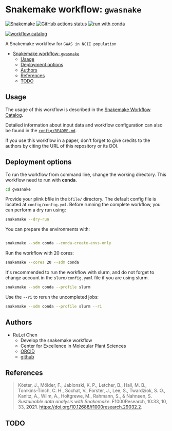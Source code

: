 # Snakemake workflow: `gwasnake`

[![Snakemake](https://img.shields.io/badge/snakemake-≥8.0.0-brightgreen.svg)](https://snakemake.github.io)
[![GitHub actions status](https://github.com/r1cheu/gnnotator/actions/workflows/main.yml/badge.svg?branch=main)](https://github.com/r1cheu/gwasnake/actions?query=branch%3Amain+workflow%3ATests)
[![run with conda](http://img.shields.io/badge/run%20with-conda-3EB049?labelColor=000000&logo=anaconda)](https://docs.conda.io/en/latest/)

[![workflow catalog](https://img.shields.io/badge/Snakemake%20workflow%20catalog-darkgreen)](https://snakemake.github.io/snakemake-workflow-catalog/docs/workflows/r1cheu/gwasnake)

A Snakemake workflow for `GWAS in NCII population`

- [Snakemake workflow: `gwasnake`](#snakemake-workflow-gwasnake)
  - [Usage](#usage)
  - [Deployment options](#deployment-options)
  - [Authors](#authors)
  - [References](#references)
  - [TODO](#todo)

## Usage

The usage of this workflow is described in the [Snakemake Workflow Catalog](https://snakemake.github.io/snakemake-workflow-catalog/docs/workflows/r1cheu/gnnotator).

Detailed information about input data and workflow configuration can also be found in the [`config/README.md`](config/README.md).

If you use this workflow in a paper, don't forget to give credits to the authors by citing the URL of this repository or its DOI.

## Deployment options

To run the workflow from command line, change the working directory. This workflow need to run with **conda**.

```bash
cd gwasnake
```

Provide your plink bfile in the `bfile/` directory. The default config file is located at `config/config.yml`.
Before running the complete workflow, you can perform a dry run using:

```bash
snakemake --dry-run
```

You can prepare the environments with:

```bash

snakemake --sdm conda --conda-create-envs-only

```

Run the workflow with 20 cores:

```bash
snakemake --cores 20 --sdm conda
```

It's recommended to run the workflow with slurm, and do not forget to change account in the `slurm/config.yaml` file if you are using slurm.

```bash
snakemake --sdm conda --profile slurm

```

Use the `--ri` to rerun the uncompleted jobs:

```bash
snakemake --sdm conda --profile slurm --ri

```

## Authors

- RuLei Chen
  - Develop the snakemake workflow
  - Center for Excellence in Molecular Plant Sciences
  - [ORCID](https://orcid.org/0009-0000-9645-0951)
  - [github](https://github.com/r1cheu)

## References

> Köster, J., Mölder, F., Jablonski, K. P., Letcher, B., Hall, M. B., Tomkins-Tinch, C. H., Sochat, V., Forster, J., Lee, S., Twardziok, S. O., Kanitz, A., Wilm, A., Holtgrewe, M., Rahmann, S., & Nahnsen, S. _Sustainable data analysis with Snakemake_. F1000Research, 10:33, 10, 33, **2021**. https://doi.org/10.12688/f1000research.29032.2.

## TODO
